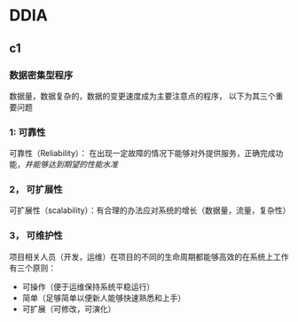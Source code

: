 # DDIA

## c1

### 数据密集型程序
数据量，数据复杂的，数据的变更速度成为主要注意点的程序，
以下为其三个重要问题

### 1: 可靠性
可靠性（Reliability）： 在出现一定故障的情况下能够对外提供服务，正确完成功能，*并能够达到期望的性能水准*

### 2， 可扩展性
可扩展性（scalability）：有合理的办法应对系统的增长（数据量，流量，复杂性）

### 3， 可维护性
项目相关人员（开发，运维）在项目的不同的生命周期都能够高效的在系统上工作
有三个原则：
- 可操作（便于运维保持系统平稳运行）
- 简单（足够简单以便新人能够快速熟悉和上手）
- 可扩展（可修改，可演化）



